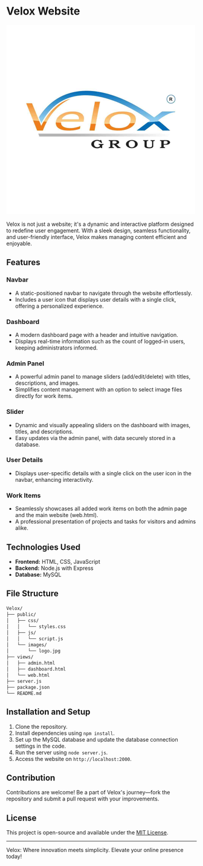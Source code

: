 # Velox Website

<img src="./public/image/logo.jpg" alt="Velox Logo" width="500">


Velox is not just a website; it's a dynamic and interactive platform designed to redefine user engagement. With a sleek design, seamless functionality, and user-friendly interface, Velox makes managing content efficient and enjoyable.

## Features

### Navbar
- A static-positioned navbar to navigate through the website effortlessly.
- Includes a user icon that displays user details with a single click, offering a personalized experience.

### Dashboard
- A modern dashboard page with a header and intuitive navigation.
- Displays real-time information such as the count of logged-in users, keeping administrators informed.

### Admin Panel
- A powerful admin panel to manage sliders (add/edit/delete) with titles, descriptions, and images.
- Simplifies content management with an option to select image files directly for work items.

### Slider
- Dynamic and visually appealing sliders on the dashboard with images, titles, and descriptions.
- Easy updates via the admin panel, with data securely stored in a database.

### User Details
- Displays user-specific details with a single click on the user icon in the navbar, enhancing interactivity.

### Work Items
- Seamlessly showcases all added work items on both the admin page and the main website (web.html).
- A professional presentation of projects and tasks for visitors and admins alike.

## Technologies Used
- **Frontend:** HTML, CSS, JavaScript
- **Backend:** Node.js with Express
- **Database:** MySQL

## File Structure
```
Velox/
├── public/
│   ├── css/
│   │   └── styles.css
│   ├── js/
│   │   └── script.js
│   └── images/
│       └── logo.jpg
├── views/
│   ├── admin.html
│   ├── dashboard.html
│   └── web.html
├── server.js
├── package.json
└── README.md
```

## Installation and Setup
1. Clone the repository.
2. Install dependencies using `npm install`.
3. Set up the MySQL database and update the database connection settings in the code.
4. Run the server using `node server.js`.
5. Access the website on `http://localhost:2000`.

## Contribution
Contributions are welcome! Be a part of Velox's journey—fork the repository and submit a pull request with your improvements.

## License
This project is open-source and available under the [MIT License](LICENSE).

---

Velox: Where innovation meets simplicity. Elevate your online presence today!
